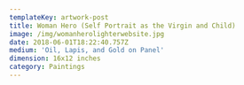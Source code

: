 ```yaml
---
templateKey: artwork-post
title: Woman Hero (Self Portrait as the Virgin and Child)
image: /img/womanherolighterwebsite.jpg
date: 2018-06-01T18:22:40.757Z
medium: 'Oil, Lapis, and Gold on Panel'
dimension: 16x12 inches
category: Paintings
---
```


